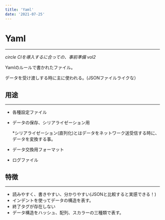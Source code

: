 ```yaml
---
title: 'Yaml'
date: '2021-07-25'
---
```


# Yaml
---

*circle CIを導入するに合っての、事前準備 vol2*

Yamlのルールで書かれたファイル。

データを受け渡しする時に主に使われる。(JSONファイルライクな）

## 用途

---

- 各種設定ファイル
- データの保存、シリアライゼーション用

    *シリアライゼーション(直列化)とはデータをネットワーク送受信する時に、データを変換する事。

- データ交換用フォーマット
- ログファイル

## 特徴

---

- 読みやすく、書きやすい、分かりやすい(JSONと比較すると実感できる！)
- インデントを使ってデータの構造を表す。
- 終了タグが存在しない
- データ構造をハッシュ、配列、スカラーの三種類で表す。